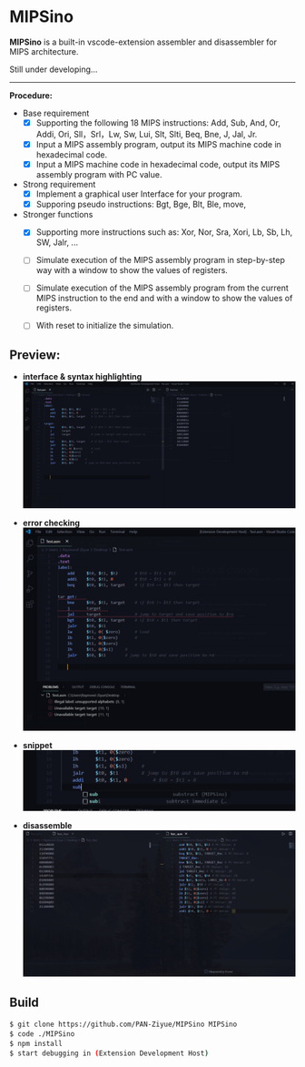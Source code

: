 # MIPSino

**MIPSino** is a built-in vscode-extension assembler and disassembler for MIPS architecture. 



Still under developing...

---

**Procedure:**

* Base requirement
  * [x] Supporting the following 18 MIPS instructions: Add, Sub, And, Or, Addi, Ori, Sll，Srl，Lw, Sw, Lui, Slt, Slti, Beq, Bne, J, Jal, Jr.
  * [x] Input a MIPS assembly program, output its MIPS machine code in hexadecimal code.
  * [x] Input a MIPS machine code in hexadecimal code, output its MIPS assembly program with PC value.
* Strong requirement
  * [x] Implement a graphical user Interface for your program.
  * [X] Supporing pseudo instructions:  Bgt, Bge, Blt, Ble, move,

* Stronger functions
  * [X] Supporting more instructions such as: Xor, Nor, Sra, Xori, Lb, Sb, Lh, SW, Jalr, ...
  * [ ] Simulate execution of the MIPS assembly program in step-by-step way with a window to show the values of registers.
  * [ ] Simulate execution of the MIPS assembly program from the current MIPS instruction to the end and with a window to show the values of registers.
  * [ ] With reset to initialize the simulation.


## Preview:

* **interface & syntax highlighting**
![1](./img/1.png)

* **error checking**
![2](./img/2.png)

* **snippet**
![3](./img/3.png)

* **disassemble**
![4](./img/4.png)

## Build

```bash
$ git clone https://github.com/PAN-Ziyue/MIPSino MIPSino
$ code ./MIPSino
$ npm install
$ start debugging in (Extension Development Host)

```
